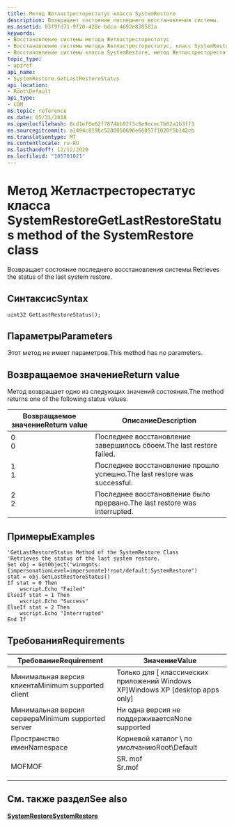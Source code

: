 ```yaml
---
title: Метод Жетластресторестатус класса SystemRestore
description: Возвращает состояние последнего восстановления системы.
ms.assetid: 03f9fd71-9f20-428e-bdca-4692e838581a
keywords:
- Восстановление системы метода Жетластресторестатус
- Восстановление системы метода Жетластресторестатус, класс SystemRestore
- Восстановление системы класса SystemRestore, метод Жетластресторестатус
topic_type:
- apiref
api_name:
- SystemRestore.GetLastRestoreStatus
api_location:
- Root\Default
api_type:
- COM
ms.topic: reference
ms.date: 05/31/2018
ms.openlocfilehash: 8cd1ef0e62f7874bb92f3c8e9ecec7b62a1b3ff3
ms.sourcegitcommit: a1494c819bc5200050696e66057f1020f5b142cb
ms.translationtype: MT
ms.contentlocale: ru-RU
ms.lasthandoff: 12/12/2020
ms.locfileid: "105701021"
---
```

# <a name="getlastrestorestatus-method-of-the-systemrestore-class"></a><span data-ttu-id="00b2e-106">Метод Жетластресторестатус класса SystemRestore</span><span class="sxs-lookup"><span data-stu-id="00b2e-106">GetLastRestoreStatus method of the SystemRestore class</span></span>

<span data-ttu-id="00b2e-107">Возвращает состояние последнего восстановления системы.</span><span class="sxs-lookup"><span data-stu-id="00b2e-107">Retrieves the status of the last system restore.</span></span>

## <a name="syntax"></a><span data-ttu-id="00b2e-108">Синтаксис</span><span class="sxs-lookup"><span data-stu-id="00b2e-108">Syntax</span></span>


```mof
uint32 GetLastRestoreStatus();
```



## <a name="parameters"></a><span data-ttu-id="00b2e-109">Параметры</span><span class="sxs-lookup"><span data-stu-id="00b2e-109">Parameters</span></span>

<span data-ttu-id="00b2e-110">Этот метод не имеет параметров.</span><span class="sxs-lookup"><span data-stu-id="00b2e-110">This method has no parameters.</span></span>

## <a name="return-value"></a><span data-ttu-id="00b2e-111">Возвращаемое значение</span><span class="sxs-lookup"><span data-stu-id="00b2e-111">Return value</span></span>

<span data-ttu-id="00b2e-112">Метод возвращает одно из следующих значений состояния.</span><span class="sxs-lookup"><span data-stu-id="00b2e-112">The method returns one of the following status values.</span></span>



| <span data-ttu-id="00b2e-113">Возвращаемое значение</span><span class="sxs-lookup"><span data-stu-id="00b2e-113">Return value</span></span>                                                                 | <span data-ttu-id="00b2e-114">Описание</span><span class="sxs-lookup"><span data-stu-id="00b2e-114">Description</span></span>                                  |
|------------------------------------------------------------------------------|----------------------------------------------|
| <dl> <span data-ttu-id="00b2e-115"><dt>0</dt></span><span class="sxs-lookup"><span data-stu-id="00b2e-115"><dt>0</dt></span></span> </dl> | <span data-ttu-id="00b2e-116">Последнее восстановление завершилось сбоем.</span><span class="sxs-lookup"><span data-stu-id="00b2e-116">The last restore failed.</span></span><br/>          |
| <dl> <span data-ttu-id="00b2e-117"><dt>1</dt></span><span class="sxs-lookup"><span data-stu-id="00b2e-117"><dt>1</dt></span></span> </dl> | <span data-ttu-id="00b2e-118">Последнее восстановление прошло успешно.</span><span class="sxs-lookup"><span data-stu-id="00b2e-118">The last restore was successful.</span></span><br/>  |
| <dl> <span data-ttu-id="00b2e-119"><dt>2</dt></span><span class="sxs-lookup"><span data-stu-id="00b2e-119"><dt>2</dt></span></span> </dl> | <span data-ttu-id="00b2e-120">Последнее восстановление было прервано.</span><span class="sxs-lookup"><span data-stu-id="00b2e-120">The last restore was interrupted.</span></span><br/> |



 

## <a name="examples"></a><span data-ttu-id="00b2e-121">Примеры</span><span class="sxs-lookup"><span data-stu-id="00b2e-121">Examples</span></span>


```VB
'GetLastRestoreStatus Method of the SystemRestore Class
'Retrieves the status of the last system restore.
Set obj = GetObject("winmgmts:{impersonationLevel=impersonate}!root/default:SystemRestore")
stat = obj.GetLastRestoreStatus()
If stat = 0 Then
    wscript.Echo "Failed"
ElseIf stat = 1 Then 
    wscript.Echo "Success"
ElseIf stat = 2 Then
    wscript.Echo "Interrrupted"
End If
```



## <a name="requirements"></a><span data-ttu-id="00b2e-122">Требования</span><span class="sxs-lookup"><span data-stu-id="00b2e-122">Requirements</span></span>



| <span data-ttu-id="00b2e-123">Требование</span><span class="sxs-lookup"><span data-stu-id="00b2e-123">Requirement</span></span> | <span data-ttu-id="00b2e-124">Значение</span><span class="sxs-lookup"><span data-stu-id="00b2e-124">Value</span></span> |
|-------------------------------------|-----------------------------------------------------------------------------------|
| <span data-ttu-id="00b2e-125">Минимальная версия клиента</span><span class="sxs-lookup"><span data-stu-id="00b2e-125">Minimum supported client</span></span><br/> | <span data-ttu-id="00b2e-126">Только для \[ классических приложений Windows XP\]</span><span class="sxs-lookup"><span data-stu-id="00b2e-126">Windows XP \[desktop apps only\]</span></span><br/>                                       |
| <span data-ttu-id="00b2e-127">Минимальная версия сервера</span><span class="sxs-lookup"><span data-stu-id="00b2e-127">Minimum supported server</span></span><br/> | <span data-ttu-id="00b2e-128">Ни одна версия не поддерживается</span><span class="sxs-lookup"><span data-stu-id="00b2e-128">None supported</span></span><br/>                                                         |
| <span data-ttu-id="00b2e-129">Пространство имен</span><span class="sxs-lookup"><span data-stu-id="00b2e-129">Namespace</span></span><br/>                | <span data-ttu-id="00b2e-130">Корневой каталог \\ по умолчанию</span><span class="sxs-lookup"><span data-stu-id="00b2e-130">Root\\Default</span></span><br/>                                                          |
| <span data-ttu-id="00b2e-131">MOF</span><span class="sxs-lookup"><span data-stu-id="00b2e-131">MOF</span></span><br/>                      | <dl> <span data-ttu-id="00b2e-132"><dt>SR. mof</dt></span><span class="sxs-lookup"><span data-stu-id="00b2e-132"><dt>Sr.mof</dt></span></span> </dl> |



## <a name="see-also"></a><span data-ttu-id="00b2e-133">См. также раздел</span><span class="sxs-lookup"><span data-stu-id="00b2e-133">See also</span></span>

<dl> <dt>

[<span data-ttu-id="00b2e-134">**SystemRestore**</span><span class="sxs-lookup"><span data-stu-id="00b2e-134">**SystemRestore**</span></span>](systemrestore.md)
</dt> </dl>

 

 





